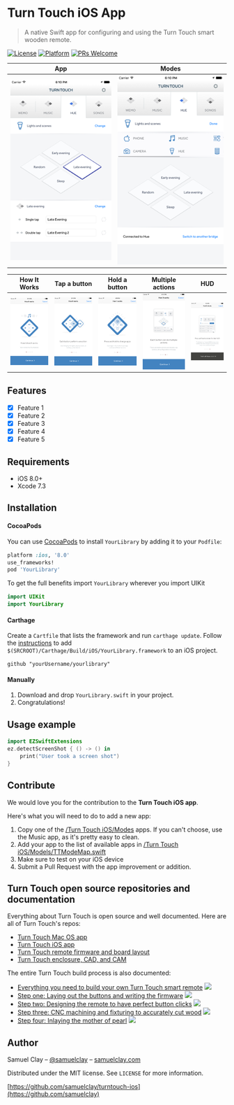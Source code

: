# Turn Touch iOS App
> A native Swift app for configuring and using the Turn Touch smart wooden remote.

[![License][license-image]][license-url]
[![Platform](https://img.shields.io/cocoapods/p/LFAlertController.svg?style=flat)](http://cocoapods.org/pods/LFAlertController)
[![PRs Welcome](https://img.shields.io/badge/PRs-welcome-brightgreen.svg?style=flat-square)](http://makeapullrequest.com)

App | Modes
:----:|:----:
| ![](Screenshots/Simulator%20Screen%20Shot%20Sep%207,%202016,%20Sep%207%206.10.17%20PM.png) | ![](Screenshots/Simulator%20Screen%20Shot%20Sep%207,%202016,%20Sep%207%206.10.22%20PM.png) |

How It Works | Tap a button | Hold a button | Multiple actions | HUD
:---:|:---:|:---:|:---:|:---:
| ![](Screenshots/Simulator%20Screen%20Shot%20Sep%207,%202016,%20Sep%207%206.10.48%20PM.png) | ![](Screenshots/Simulator%20Screen%20Shot%20Sep%207,%202016,%20Sep%207%206.10.51%20PM.png) | ![](Screenshots/Simulator%20Screen%20Shot%20Sep%207,%202016,%20Sep%207%206.10.52%20PM.png) | ![](Screenshots/Simulator%20Screen%20Shot%20Sep%207,%202016,%20Sep%207%206.10.53%20PM.png) | ![](Screenshots/Simulator%20Screen%20Shot%20Sep%207,%202016,%20Sep%207%206.10.55%20PM.png) |

## Features

- [x] Feature 1
- [x] Feature 2
- [x] Feature 3
- [x] Feature 4
- [x] Feature 5

## Requirements

- iOS 8.0+
- Xcode 7.3

## Installation

#### CocoaPods
You can use [CocoaPods](http://cocoapods.org/) to install `YourLibrary` by adding it to your `Podfile`:

```ruby
platform :ios, '8.0'
use_frameworks!
pod 'YourLibrary'
```

To get the full benefits import `YourLibrary` wherever you import UIKit

``` swift
import UIKit
import YourLibrary
```
#### Carthage
Create a `Cartfile` that lists the framework and run `carthage update`. Follow the [instructions](https://github.com/Carthage/Carthage#if-youre-building-for-ios) to add `$(SRCROOT)/Carthage/Build/iOS/YourLibrary.framework` to an iOS project.

```
github "yourUsername/yourlibrary"
```
#### Manually
1. Download and drop ```YourLibrary.swift``` in your project.  
2. Congratulations!  

## Usage example

```swift
import EZSwiftExtensions
ez.detectScreenShot { () -> () in
    print("User took a screen shot")
}
```

## Contribute

We would love you for the contribution to the **Turn Touch iOS app**. 

Here's what you will need to do to add a new app:

1. Copy one of the [/Turn Touch iOS/Modes](Turn%20Touch%20iOS/Modes) apps. If you can't choose, use the Music app, as it's pretty easy to clean.
2. Add your app to the list of available apps in [/Turn Touch iOS/Models/TTModeMap.swift](Turn%20Touch%20iOS/Models/TTModeMap.swift)
3. Make sure to test on your iOS device
4. Submit a Pull Request with the app improvement or addition.

## Turn Touch open source repositories and documentation

Everything about Turn Touch is open source and well documented. Here are all of Turn Touch's repos:

* [Turn Touch Mac OS app](https://github.com/samuelclay/turntouch-app/)
* [Turn Touch iOS app](https://github.com/samuelclay/turntouch-ios/)
* [Turn Touch remote firmware and board layout](https://github.com/samuelclay/turntouch-remote/)
* [Turn Touch enclosure, CAD, and CAM](https://github.com/samuelclay/turntouch-enclosure/)

The entire Turn Touch build process is also documented:
* [Everything you need to build your own Turn Touch smart remote](http://ofbrooklyn.com/2019/01/3/building-turntouch/) ![](https://s3.amazonaws.com/static.newsblur.com/turntouch/blog/1*1_w7IlHISYWdQjIGPcxRkQ.jpeg)
* [Step one: Laying out the buttons and writing the firmware](http://ofbrooklyn.com/2019/01/3/building-turntouch/#firmware) ![](https://s3.amazonaws.com/static.newsblur.com/turntouch/blog/1*K_ERgjIZiFIX5yDOa5JJ7g.png)
* [Step two: Designing the remote to have perfect button clicks](http://ofbrooklyn.com/2019/01/3/building-turntouch/#cad) ![](https://s3.amazonaws.com/static.newsblur.com/turntouch/blog/1*iXMqpq5IsfudAeT3GZlLFA.png)
* [Step three: CNC machining and fixturing to accurately cut wood](http://ofbrooklyn.com/2019/01/3/building-turntouch/#cnc) ![](https://s3.amazonaws.com/static.newsblur.com/turntouch/blog/1*SYmywFE5tY3GBO9t9lcTiA.png)
* [Step four: Inlaying the mother of pearl](http://ofbrooklyn.com/2019/01/3/building-turntouch/#laser) ![](https://s3.amazonaws.com/static.newsblur.com/turntouch/blog/1*kl8WDuTd0RpCkkipLeHx0g.png)


## Author

Samuel Clay – [@samuelclay](https://twitter.com/samuelclay) – [samuelclay.com](http://samuelclay.com)

Distributed under the MIT license. See ``LICENSE`` for more information.

[https://github.com/samuelclay/turntouch-ios](https://github.com/samuelclay)

[swift-image]:https://img.shields.io/badge/swift-3.0-orange.svg
[swift-url]: https://swift.org/
[license-image]: https://img.shields.io/badge/License-MIT-blue.svg
[license-url]: LICENSE
[travis-image]: https://img.shields.io/travis/dbader/node-datadog-metrics/master.svg?style=flat-square
[travis-url]: https://travis-ci.org/dbader/node-datadog-metrics
[codebeat-image]: https://codebeat.co/badges/c19b47ea-2f9d-45df-8458-b2d952fe9dad
[codebeat-url]: https://codebeat.co/projects/github-com-vsouza-awesomeios-com
